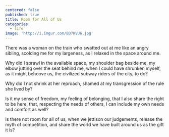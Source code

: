 ```yaml
---
centered: false
published: true
title: Room for All of Us
categories:
  - life
image: 'http://i.imgur.com/BD7KVU6.jpg'
---
```

There was a woman on the train
who swatted out at me
like an angry sibling,
scolding me for my largeness,
as I relaxed in the space around me.

Why did I sprawl in the available space,
my shoulder bag beside me,
my elbow jutting over the seat behind me,
when I could have shrunken myself,
as it might behoove us, 
the civilized subway riders of the city,
to do? 

Why did I not shrink  at her reproach,
shamed at my transgression
of the rule she lived by?

Is it my sense of freedom,
my feeling of belonging,
that I also share the right to be here,
that, respecting the needs of others,
I can include my own needs and comfort
as well?

Is there not room for all of us,
when we jettison our judgements,
release the myth of competition,
and share the world we have built around us
as the gift it is?




